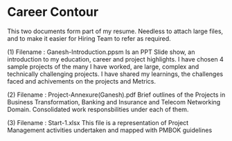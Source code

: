 # Career Contour

This two documents form part of my resume. Needless to attach large files, and to make it easier for Hiring Team to refer as required.

(1) Filename : Ganesh-Introduction.ppsm 
Is an PPT Slide show, an introduction to my education, career and project highlights. I have chosen 4 sample projects of the many I have worked, are large, complex and technically challenging projects. I have shared my learnings, the challenges faced and achivements on the projects and Metrics.

(2) Filename : Project-Annexure(Ganesh).pdf
Brief outlines of the Projects in Business Transformation, Banking and Insurance and Telecom Networking Domain.
Consolidated work responsbilities under each of them.

(3) Filename : Start-1.xlsx
This file is a representation of Project Management activities undertaken and mapped with PMBOK guidelines
